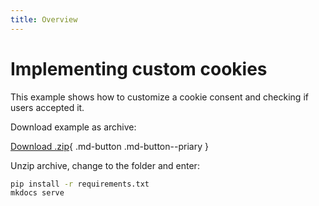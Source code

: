 ```yaml
---
title: Overview
---
```


# Implementing custom cookies  

This example shows how to customize a cookie consent and checking if users 
accepted it.

Download example as archive:

[Download .zip][Download]{ .md-button .md-button--priary }

Unzip archive, change to the folder and enter:

``` bash
pip install -r requirements.txt
mkdocs serve
```

  [Download]: https://minhaskamal.github.io/DownGit/#/home?url=https://github.com/mkdocs-material/examples/tree/master/examples/tags
